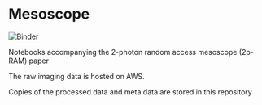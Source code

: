 # Mesoscope

[![Binder](http://mybinder.org/badge.svg)](http://mybinder.org/repo/sofroniewn/2p-RAM)

Notebooks accompanying the 2-photon random access mesoscope (2p-RAM) paper

The raw imaging data is hosted on AWS.

Copies of the processed data and meta data are stored in this repository